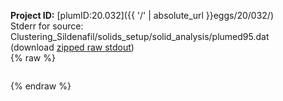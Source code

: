 **Project ID:** [plumID:20.032]({{ '/' | absolute_url }}eggs/20/032/)  
Stderr for source:  Clustering_Sildenafil/solids_setup/solid_analysis/plumed95.dat   
(download [zipped raw stdout](plumed95.dat.plumed.stdout.txt.zip))  
{% raw %}
<pre>
</pre>
{% endraw %}
